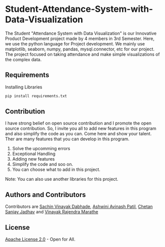 # Student-Attendance-System-with-Data-Visualization
The Student "Attendance System with Data Visualization" is our Innovative Product Development project made by 4 members in 3rd Semester. Here, we use the python language for Project development. We mainly use matplotlib, seaborn, numpy, pandas, mysql.connector, etc for our project. The project focused on taking attendance and make simple visualizations of the complex data.

## Requirements
Installing Libraries
```bash
pip install requirements.txt
```

## Contribution
I have strong belief on open source contribution and I promote the open source contribution. So, I invite you all to add new features in this program and also simplify the code as you can. Come here and show your talent. Ther are many features that you can develop in this program.

1. Solve the upcomming errors
2. Exceptional Handling
3. Adding new features
4. Simplify the code and soo on.
5. You can choose what to add in this project. 

Note: You can also use another libraries for this project.

## Authors and Contributors
Contributors are [Sachin Vinayak Dabhade](https://github.com/SachinDabhade), [Ashwini Avinash Patil](https://github.com/Ashwini-05), [Chetan Sanjay Jadhav]() and [Vinayak Rajendra Marathe]()

## License
[Apache License 2.0](https://choosealicense.com/licenses/apache-2.0/) - Open for All.
